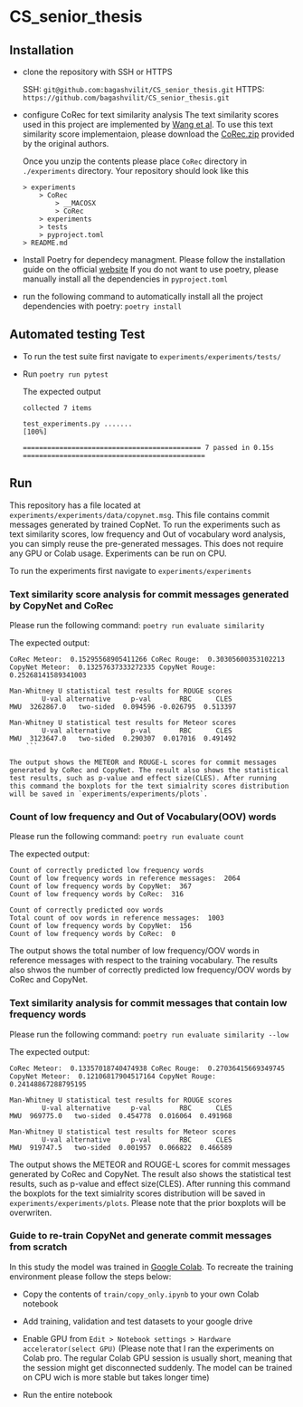 # CS_senior_thesis

## Installation

- clone the repository with SSH or HTTPS

    SSH: `git@github.com:bagashvilit/CS_senior_thesis.git`
    HTTPS: `https://github.com/bagashvilit/CS_senior_thesis.git`

- configure CoRec for text similarity analysis
    The text similarity scores used in this project are implemented by [Wang et al](https://xin-xia.github.io/publication/tosem212.pdf). To use this text similarity score implementaion, please download the [CoRec.zip](https://zenodo.org/record/3828107#.Xr4DfRMzbWc) provided by the original authors.

    Once you unzip the contents please place `CoRec` directory in `./experiments` directory. Your repository should look like this

    ```
    > experiments
        > CoRec
            > __MACOSX
            > CoRec
        > experiments
        > tests
        > pyproject.toml
    > README.md
    ```

- Install Poetry for dependecy managment. Please follow the installation guide on the official [website](https://python-poetry.org/)
    If you do not want to use poetry, please manually install all the dependencies in `pyproject.toml`

- run the following command to automatically install all the project dependencies with poetry:
    `poetry install`

## Automated testing Test

- To run the test suite first navigate to `experiments/experiments/tests/`

- Run `poetry run pytest`

    The expected output

    ```
    collected 7 items                                                                                          

    test_experiments.py .......                                                                          [100%]

    ============================================ 7 passed in 0.15s =============================================

    ```

## Run

This repository has a file located at `experiments/experiments/data/copynet.msg`. This file contains commit messages generated by trained CopNet. To run the experiments such as text similarity scores, low frequency and Out of vocabulary word analysis, you can simply reuse the pre-generated messages. This does not require any GPU or Colab usage. Experiments can be run on CPU.

To run the experiments first navigate to `experiments/experiments`

### Text similarity score analysis for commit messages generated by CopyNet and CoRec

Please run the following command: `poetry run evaluate similarity`

The expected output:

```
CoRec Meteor:  0.15295568905411266 CoRec Rouge:  0.30305600353102213
CopyNet Meteor:  0.13257637333272335 CopyNet Rouge:  0.25268141589341003

Man-Whitney U statistical test results for ROUGE scores
        U-val alternative     p-val       RBC      CLES
MWU  3262867.0   two-sided  0.094596 -0.026795  0.513397

Man-Whitney U statistical test results for Meteor scores
        U-val alternative     p-val       RBC      CLES
MWU  3123647.0   two-sided  0.290307  0.017016  0.491492
    ```

The output shows the METEOR and ROUGE-L scores for commit messages generated by CoRec and CopyNet. The result also shows the statistical test results, such as p-value and effect size(CLES). After running this command the boxplots for the text simialrity scores distribution will be saved in `experiments/experiments/plots`.
```

### Count of low frequency and Out of Vocabulary(OOV) words

Please run the following command: `poetry run evaluate count`

The expected output:

```
Count of correctly predicted low frequency words
Count of low frequency words in reference messages:  2064
Count of low frequency words by CopyNet:  367
Count of low frequency words by CoRec:  316

Count of correctly predicted oov words
Total count of oov words in reference messages:  1003
Count of low frequency words by CopyNet:  156
Count of low frequency words by CoRec:  0
```

The output shows the total number of low frequency/OOV words in reference messages with respect to the training vocabulary. The results also shwos the number of correctly predicted low frequency/OOV words by CoRec and CopyNet.

### Text similarity analysis for commit messages that contain low frequency words

Please run the following command: `poetry run evaluate similarity --low`

The expected output:

```
CoRec Meteor:  0.13357018740474938 CoRec Rouge:  0.27036415669349745
CopyNet Meteor:  0.12106817904517164 CopyNet Rouge:  0.24148867288795195

Man-Whitney U statistical test results for ROUGE scores
        U-val alternative     p-val       RBC      CLES
MWU  969775.0   two-sided  0.454778  0.016064  0.491968

Man-Whitney U statistical test results for Meteor scores
        U-val alternative     p-val       RBC      CLES
MWU  919747.5   two-sided  0.001957  0.066822  0.466589
```

The output shows the METEOR and ROUGE-L scores for commit messages generated by CoRec and CopyNet. The result also shows the statistical test results, such as p-value and effect size(CLES). After running this command the boxplots for the text simialrity scores distribution will be saved in `experiments/experiments/plots`. Please note that the prior boxplots will be overwriten.


### Guide to re-train CopyNet and generate commit messages from scratch

In this study the model was trained in [Google Colab](https://colab.research.google.com/). To recreate the training environment please follow the steps below:

- Copy the contents of `train/copy_only.ipynb` to your own Colab notebook

- Add training, validation and test datasets to your google drive

- Enable GPU from `Edit > Notebook settings > Hardware accelerator(select GPU)` (Please note that I ran the experiments on Colab pro. The regular Colab GPU session is usually short, meaning that the session might get disconnected suddenly. The model can be trained on CPU wich is more stable but takes longer time)

- Run the entire notebook